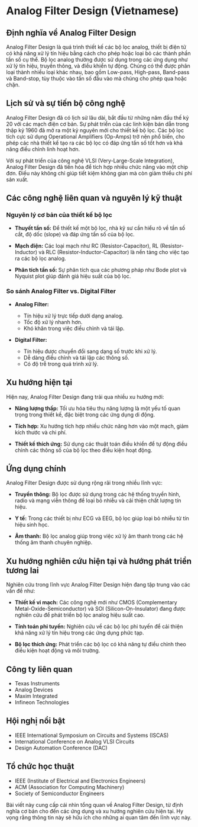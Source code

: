 # Analog Filter Design (Vietnamese)

## Định nghĩa về Analog Filter Design

Analog Filter Design là quá trình thiết kế các bộ lọc analog, thiết bị điện tử có khả năng xử lý tín hiệu bằng cách cho phép hoặc loại bỏ các thành phần tần số cụ thể. Bộ lọc analog thường được sử dụng trong các ứng dụng như xử lý tín hiệu, truyền thông, và điều khiển tự động. Chúng có thể được phân loại thành nhiều loại khác nhau, bao gồm Low-pass, High-pass, Band-pass và Band-stop, tùy thuộc vào tần số đầu vào mà chúng cho phép qua hoặc chặn.

## Lịch sử và sự tiến bộ công nghệ

Analog Filter Design đã có lịch sử lâu dài, bắt đầu từ những năm đầu thế kỷ 20 với các mạch điện cơ bản. Sự phát triển của các linh kiện bán dẫn trong thập kỷ 1960 đã mở ra một kỷ nguyên mới cho thiết kế bộ lọc. Các bộ lọc tích cực sử dụng Operational Amplifiers (Op-Amps) trở nên phổ biến, cho phép các nhà thiết kế tạo ra các bộ lọc có đáp ứng tần số tốt hơn và khả năng điều chỉnh linh hoạt hơn.

Với sự phát triển của công nghệ VLSI (Very-Large-Scale Integration), Analog Filter Design đã tiến hóa để tích hợp nhiều chức năng vào một chip đơn. Điều này không chỉ giúp tiết kiệm không gian mà còn giảm thiểu chi phí sản xuất.

## Các công nghệ liên quan và nguyên lý kỹ thuật

### Nguyên lý cơ bản của thiết kế bộ lọc

- **Thuyết tần số:** Để thiết kế một bộ lọc, nhà kỹ sư cần hiểu rõ về tần số cắt, độ dốc (slope) và đáp ứng tần số của bộ lọc.
  
- **Mạch điện:** Các loại mạch như RC (Resistor-Capacitor), RL (Resistor-Inductor) và RLC (Resistor-Inductor-Capacitor) là nền tảng cho việc tạo ra các bộ lọc analog.

- **Phân tích tần số:** Sự phân tích qua các phương pháp như Bode plot và Nyquist plot giúp đánh giá hiệu suất của bộ lọc.

### So sánh Analog Filter vs. Digital Filter

- **Analog Filter:**
  - Tín hiệu xử lý trực tiếp dưới dạng analog.
  - Tốc độ xử lý nhanh hơn.
  - Khó khăn trong việc điều chỉnh và tái lập.

- **Digital Filter:**
  - Tín hiệu được chuyển đổi sang dạng số trước khi xử lý.
  - Dễ dàng điều chỉnh và tái lập các thông số.
  - Có độ trễ trong quá trình xử lý.

## Xu hướng hiện tại

Hiện nay, Analog Filter Design đang trải qua nhiều xu hướng mới:

- **Năng lượng thấp:** Tối ưu hóa tiêu thụ năng lượng là một yếu tố quan trọng trong thiết kế, đặc biệt trong các ứng dụng di động.
  
- **Tích hợp:** Xu hướng tích hợp nhiều chức năng hơn vào một mạch, giảm kích thước và chi phí.
  
- **Thiết kế thích ứng:** Sử dụng các thuật toán điều khiển để tự động điều chỉnh các thông số của bộ lọc theo điều kiện hoạt động.

## Ứng dụng chính

Analog Filter Design được sử dụng rộng rãi trong nhiều lĩnh vực:

- **Truyền thông:** Bộ lọc được sử dụng trong các hệ thống truyền hình, radio và mạng viễn thông để loại bỏ nhiễu và cải thiện chất lượng tín hiệu.
  
- **Y tế:** Trong các thiết bị như ECG và EEG, bộ lọc giúp loại bỏ nhiễu từ tín hiệu sinh học.
  
- **Âm thanh:** Bộ lọc analog giúp trong việc xử lý âm thanh trong các hệ thống âm thanh chuyên nghiệp.

## Xu hướng nghiên cứu hiện tại và hướng phát triển tương lai

Nghiên cứu trong lĩnh vực Analog Filter Design hiện đang tập trung vào các vấn đề như:

- **Thiết kế vi mạch:** Các công nghệ mới như CMOS (Complementary Metal-Oxide-Semiconductor) và SOI (Silicon-On-Insulator) đang được nghiên cứu để phát triển bộ lọc analog hiệu suất cao.

- **Tính toán phi tuyến:** Nghiên cứu về các bộ lọc phi tuyến để cải thiện khả năng xử lý tín hiệu trong các ứng dụng phức tạp.

- **Bộ lọc thích ứng:** Phát triển các bộ lọc có khả năng tự điều chỉnh theo điều kiện hoạt động và môi trường.

## Công ty liên quan

- Texas Instruments
- Analog Devices
- Maxim Integrated
- Infineon Technologies

## Hội nghị nổi bật

- IEEE International Symposium on Circuits and Systems (ISCAS)
- International Conference on Analog VLSI Circuits
- Design Automation Conference (DAC)

## Tổ chức học thuật

- IEEE (Institute of Electrical and Electronics Engineers)
- ACM (Association for Computing Machinery)
- Society of Semiconductor Engineers

Bài viết này cung cấp cái nhìn tổng quan về Analog Filter Design, từ định nghĩa cơ bản cho đến các ứng dụng và xu hướng nghiên cứu hiện tại. Hy vọng rằng thông tin này sẽ hữu ích cho những ai quan tâm đến lĩnh vực này.